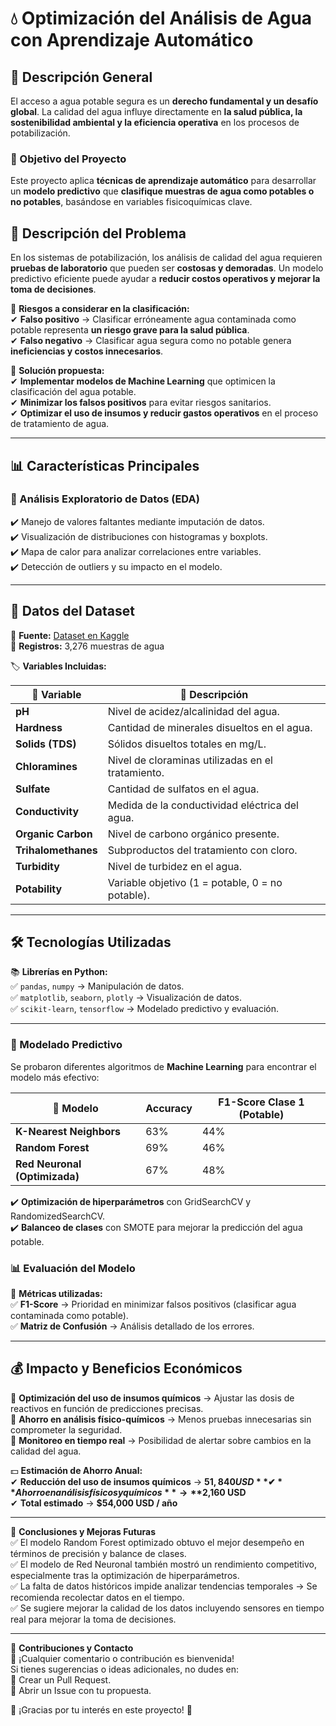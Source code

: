 # 💧 Optimización del Análisis de Agua con Aprendizaje Automático  

## 📌 Descripción General  

El acceso a agua potable segura es un **derecho fundamental y un desafío global**. La calidad del agua influye directamente en **la salud pública, la sostenibilidad ambiental y la eficiencia operativa** en los procesos de potabilización.  

### 🎯 Objetivo del Proyecto  
Este proyecto aplica **técnicas de aprendizaje automático** para desarrollar un **modelo predictivo** que **clasifique muestras de agua como potables o no potables**, basándose en variables fisicoquímicas clave.  

## 🔎 Descripción del Problema  

En los sistemas de potabilización, los análisis de calidad del agua requieren **pruebas de laboratorio** que pueden ser **costosas y demoradas**. Un modelo predictivo eficiente puede ayudar a **reducir costos operativos y mejorar la toma de decisiones**.  

📌 **Riesgos a considerar en la clasificación:**  
✔ **Falso positivo** → Clasificar erróneamente agua contaminada como potable representa **un riesgo grave para la salud pública**.  
✔ **Falso negativo** → Clasificar agua segura como no potable genera **ineficiencias y costos innecesarios**.  

📌 **Solución propuesta:**  
✔ **Implementar modelos de Machine Learning** que optimicen la clasificación del agua potable.  
✔ **Minimizar los falsos positivos** para evitar riesgos sanitarios.  
✔ **Optimizar el uso de insumos y reducir gastos operativos** en el proceso de tratamiento de agua.  

---

## 📊 Características Principales  

### 🔎 Análisis Exploratorio de Datos (EDA)  
✔️ Manejo de valores faltantes mediante imputación de datos.  
✔️ Visualización de distribuciones con histogramas y boxplots.  
✔️ Mapa de calor para analizar correlaciones entre variables.  
✔️ Detección de outliers y su impacto en el modelo.  

---

## 📂 Datos del Dataset  
📌 **Fuente:** [Dataset en Kaggle](https://www.kaggle.com/datasets/adityakadiwal/water-potability)  
📌 **Registros:** 3,276 muestras de agua  

🏷 **Variables Incluidas:**  

| 🔢 Variable | 📌 Descripción |
|------------|--------------|
| **pH** | Nivel de acidez/alcalinidad del agua. |
| **Hardness** | Cantidad de minerales disueltos en el agua. |
| **Solids (TDS)** | Sólidos disueltos totales en mg/L. |
| **Chloramines** | Nivel de cloraminas utilizadas en el tratamiento. |
| **Sulfate** | Cantidad de sulfatos en el agua. |
| **Conductivity** | Medida de la conductividad eléctrica del agua. |
| **Organic Carbon** | Nivel de carbono orgánico presente. |
| **Trihalomethanes** | Subproductos del tratamiento con cloro. |
| **Turbidity** | Nivel de turbidez en el agua. |
| **Potability** | Variable objetivo (1 = potable, 0 = no potable). |

---

## 🛠 Tecnologías Utilizadas  

📚 **Librerías en Python:**  
✅ `pandas`, `numpy` → Manipulación de datos.  
✅ `matplotlib`, `seaborn`, `plotly` → Visualización de datos.  
✅ `scikit-learn`, `tensorflow` → Modelado predictivo y evaluación.  

---

### 🎯 Modelado Predictivo  
Se probaron diferentes algoritmos de **Machine Learning** para encontrar el modelo más efectivo:  

| 🔢 Modelo                 | Accuracy | F1-Score Clase 1 (Potable) |
|---------------------------|----------|---------------------------|
| **K-Nearest Neighbors**    | 63%      | 44%                        |
| **Random Forest**          | 69%      | 46%                        |
| **Red Neuronal (Optimizada)** | 67%  | 48%                        |

✔️ **Optimización de hiperparámetros** con GridSearchCV y RandomizedSearchCV.  
✔️ **Balanceo de clases** con SMOTE para mejorar la predicción del agua potable.  

### 📊 Evaluación del Modelo  
📌 **Métricas utilizadas:**  
✅ **F1-Score** → Prioridad en minimizar falsos positivos (clasificar agua contaminada como potable).  
✅ **Matriz de Confusión** → Análisis detallado de los errores.  

---

## 💰 Impacto y Beneficios Económicos  

📌 **Optimización del uso de insumos químicos** → Ajustar las dosis de reactivos en función de predicciones precisas.  
📌 **Ahorro en análisis físico-químicos** → Menos pruebas innecesarias sin comprometer la seguridad.  
📌 **Monitoreo en tiempo real** → Posibilidad de alertar sobre cambios en la calidad del agua.  

💵 **Estimación de Ahorro Anual:**  
✔ **Reducción del uso de insumos químicos** → **$51,840 USD**  
✔ **Ahorro en análisis físicos y químicos** → **$2,160 USD**  
✔ **Total estimado** → **$54,000 USD / año**  

---

🎯 **Conclusiones y Mejoras Futuras**  
✅ El modelo Random Forest optimizado obtuvo el mejor desempeño en términos de precisión y balance de clases.  
✅ El modelo de Red Neuronal también mostró un rendimiento competitivo, especialmente tras la optimización de hiperparámetros.  
✅ La falta de datos históricos impide analizar tendencias temporales → Se recomienda recolectar datos en el tiempo.  
✅ Se sugiere mejorar la calidad de los datos incluyendo sensores en tiempo real para mejorar la toma de decisiones.  

---

🤝 **Contribuciones y Contacto**  
📢 ¡Cualquier comentario o contribución es bienvenida!  
Si tienes sugerencias o ideas adicionales, no dudes en:  
📌 Crear un Pull Request.  
📌 Abrir un Issue con tu propuesta.  

🙌 ¡Gracias por tu interés en este proyecto! 🚀
